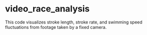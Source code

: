# video_race_analysis
This code visualizes stroke length, stroke rate, and swimming speed fluctuations from footage taken by a fixed camera.
